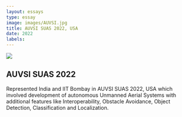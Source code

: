```yaml
---
layout: essays  
type: essay
image: images/AUVSI.jpg
title: AUVSI SUAS 2022, USA 
date: 2022 
labels:
---
```


<img class="ui image" src="{{ site.baseurl }}/images/AUVSI.jpg ">


## AUVSI SUAS 2022
Represented India and IIT Bombay in AUVSI SUAS 2022, USA which involved development of autonomous Unmanned Aerial Systems with additional features like Interoperability, Obstacle Avoidance, Object Detection, Classification and Localization.
